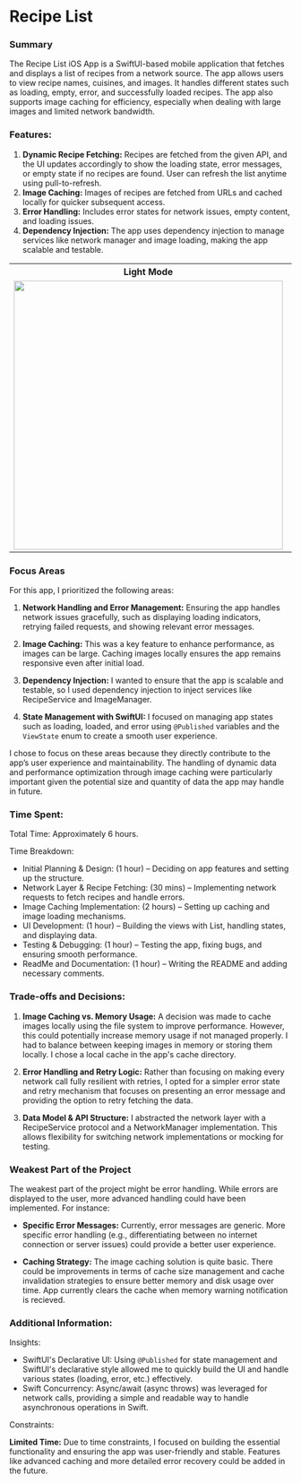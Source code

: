 #  Recipe List

### Summary

The Recipe List iOS App is a SwiftUI-based mobile application that fetches and displays a list of recipes from a network source. The app allows users to view recipe names, cuisines, and images. It handles different states such as loading, empty, error, and successfully loaded recipes. The app also supports image caching for efficiency, especially when dealing with large images and limited network bandwidth.

### Features:

1. **Dynamic Recipe Fetching:** Recipes are fetched from the given API, and the UI updates accordingly to show the loading state, error messages, or empty state if no recipes are found. User can refresh the list anytime using pull-to-refresh.
2. **Image Caching:** Images of recipes are fetched from URLs and cached locally for quicker subsequent access.
3. **Error Handling:** Includes error states for network issues, empty content, and loading issues.
4. **Dependency Injection:** The app uses dependency injection to manage services like network manager and image loading, making the app scalable and testable.

<table>
  <tr>
    <th><strong>Light Mode</strong></th>
    <th><strong>Dark Mode</strong></th>
    <th><strong>Error Response</strong></th>
    <th><strong>Empty Response</strong></th>
  </tr>
  <tr>
    <td valign="top"><img src="https://github.com/user-attachments/assets/9fb50fd0-cd51-4f05-b6b6-7a5443034630" width="480" /></td>
    <td valign="top"><img src="https://github.com/user-attachments/assets/87f1f5a7-7375-4967-bbe8-e4fdf8639481" width="480" /></td>
    <td valign="top"><img src="https://github.com/user-attachments/assets/258f916a-b794-4edd-b592-e2b4dfc0175e" width="480" /></td>
    <td valign="top"><img src="https://github.com/user-attachments/assets/2ae2b696-62e7-4434-acb5-37c4a82cc545" width="480" /></td>
  </tr>
</table>

### Focus Areas

For this app, I prioritized the following areas:

1. **Network Handling and Error Management:** Ensuring the app handles network issues gracefully, such as displaying loading indicators, retrying failed requests, and showing relevant error messages.

2. **Image Caching:** This was a key feature to enhance performance, as images can be large. Caching images locally ensures the app remains responsive even after initial load.

3. **Dependency Injection:** I wanted to ensure that the app is scalable and testable, so I used dependency injection to inject services like RecipeService and ImageManager.

4. **State Management with SwiftUI:** I focused on managing app states such as loading, loaded, and error using `@Published` variables and the `ViewState` enum to create a smooth user experience.

I chose to focus on these areas because they directly contribute to the app’s user experience and maintainability. The handling of dynamic data and performance optimization through image caching were particularly important given the potential size and quantity of data the app may handle in future.

### Time Spent:

Total Time: Approximately 6 hours.

Time Breakdown:

- Initial Planning & Design: (1 hour) – Deciding on app features and setting up the structure.
- Network Layer & Recipe Fetching: (30 mins) – Implementing network requests to fetch recipes and handle errors.
- Image Caching Implementation: (2 hours) – Setting up caching and image loading mechanisms.
- UI Development: (1 hour) – Building the views with List, handling states, and displaying data.
- Testing & Debugging: (1 hour) – Testing the app, fixing bugs, and ensuring smooth performance.
- ReadMe and Documentation: (1 hour) – Writing the README and adding necessary comments.

### Trade-offs and Decisions:

1. **Image Caching vs. Memory Usage:** A decision was made to cache images locally using the file system to improve performance. However, this could potentially increase memory usage if not managed properly. I had to balance between keeping images in memory or storing them locally. I chose a local cache in the app's cache directory.

2. **Error Handling and Retry Logic:** Rather than focusing on making every network call fully resilient with retries, I opted for a simpler error state and retry mechanism that focuses on presenting an error message and providing the option to retry fetching the data.

3. **Data Model & API Structure:** I abstracted the network layer with a RecipeService protocol and a NetworkManager implementation. This allows flexibility for switching network implementations or mocking for testing.

### Weakest Part of the Project

The weakest part of the project might be error handling. While errors are displayed to the user, more advanced handling could have been implemented. For instance:

- **Specific Error Messages:** Currently, error messages are generic. More specific error handling (e.g., differentiating between no internet connection or server issues) could provide a better user experience.

- **Caching Strategy:** The image caching solution is quite basic. There could be improvements in terms of cache size management and cache invalidation strategies to ensure better memory and disk usage over time. App currently clears the cache when memory warning notification is recieved.

### Additional Information:

Insights:

- SwiftUI's Declarative UI: Using `@Published` for state management and SwiftUI's declarative style allowed me to quickly build the UI and handle various states (loading, error, etc.) effectively.
- Swift Concurrency: Async/await (async throws) was leveraged for network calls, providing a simple and readable way to handle asynchronous operations in Swift.

Constraints:

**Limited Time:** Due to time constraints, I focused on building the essential functionality and ensuring the app was user-friendly and stable. Features like advanced caching and more detailed error recovery could be added in the future.

